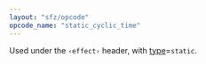 ```yaml
---
layout: "sfz/opcode"
opcode_name: "static_cyclic_time"
---
```

Used under the `‹effect›` header, with [type]=`static`.


[type]: type#static
